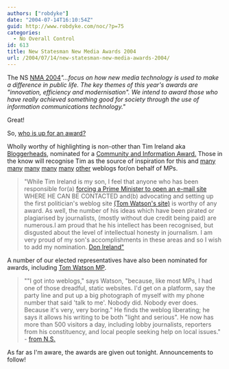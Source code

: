 ```yaml
---
authors: ["robdyke"]
date: "2004-07-14T16:10:54Z"
guid: http://www.robdyke.com/noc/?p=75
categories:
  - No Overall Control
id: 613
title: New Statesman New Media Awards 2004
url: /2004/07/14/new-statesman-new-media-awards-2004/
---
```

The NS [NMA 2004](http://www.newstatesman.co.uk/nma/nma2004/nma2004home.htm)_"...focus on how new media technology is used to make a difference in public life. The key themes of this year's awards are "innovation, efficiency and modernisation". We intend to award those who have really achieved something good for society through the use of information communications technology."_

Great!

So, [who is up for an award?](http://www.newstatesman.co.uk/nma/nma2004/nma2004shortlist.htm)

Wholly worthy of highlighting is non-other than Tim Ireland aka [Bloggerheads](http://www.bloggerheads.com), nominated for a [Community and Information Award.](http://www.newstatesman.co.uk/nma/nma2004/nma2004categories.htm) Those in the know will recognise Tim as the source of inspiration for this and [many](http://tim-yeo.blogspot.com/) [many](http://lewismoonie.blogspot.com/) [many](http://alanmilburn.blogspot.com/) [many](http://www.wibbler.com/boriswatch/) [many](http://gidleywatch.blogspot.com/) [other](http://jimcousins.blogspot.com/) weblogs for/on behalf of MPs.

> "While Tim Ireland is my son, I feel that anyone who has been responsible for(a) [forcing a Prime Minister to open an e-mail site](http://www.bloggerheads.com/can_weblogs/tony_blair.asp) WHERE HE CAN BE CONTACTED and(b) advocating and setting up the first politician's weblog site [(Tom Watson's site)](http://www.tom-watson.co.uk/) is worthy of any award. As well, the number of his ideas which have been pirated or plagiarised by journalists, (mostly without due credit being paid) are numerous.I am proud that he his intellect has been recognised, but disgusted about the level of intellectual honesty in journalism. I am very proud of my son's accomplishments in these areas and so I wish to add my nomination. [Don Ireland"](http://www.newstatesman.co.uk/nma/nma2004/nominate2004.php3?Action=Specific&URN=http://www.bloggerheads.com) 

A number of our elected representatives have also been nominated for awards, including [Tom Watson MP](http://www.tom-watson.co.uk/).

> ""I got into weblogs," says Watson, "because, like most MPs, I had one of those dreadful, static websites. I'd get on a platform, say the party line and put up a big photograph of myself with my phone number that said 'talk to me'. Nobody did. Nobody ever does. Because it's very, very boring." He finds the weblog liberating; he says it allows his writing to be both "light and serious". He now has more than 500 visitors a day, including lobby journalists, reporters from his constituency, and local people seeking help on local issues." - [from N.S.](http://www.newstatesman.co.uk/nma/nma2004/nma20042003121501.htm) 

As far as I'm aware, the awards are given out tonight. Announcements to follow!